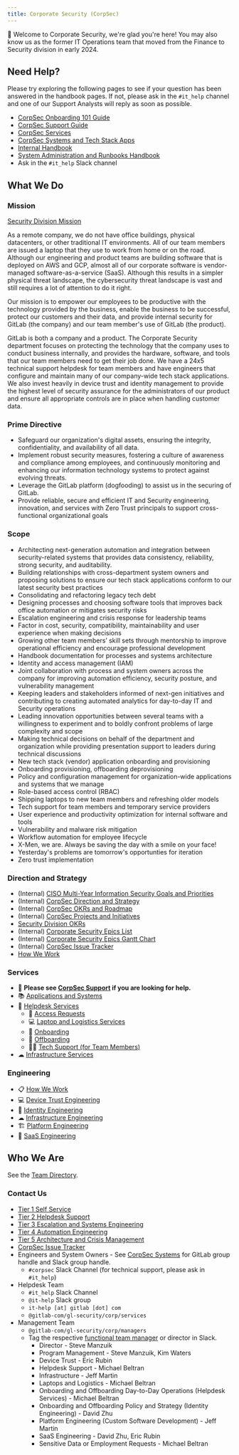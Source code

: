 ```yaml
---
title: Corporate Security (CorpSec)
---
```


👋 Welcome to Corporate Security, we're glad you're here! You may also know us as the former IT Operations team that moved from the Finance to Security division in early 2024.

## Need Help?

Please try exploring the following pages to see if your question has been answered in the handbook pages. If not, please ask in the `#it_help` channel and one of our Support Analysts will reply as soon as possible.

- [CorpSec Onboarding 101 Guide](/handbook/security/corporate/support/onboarding)
- [CorpSec Support Guide](/handbook/security/corporate/support)
- [CorpSec Services](/handbook/security/corporate/services)
- [CorpSec Systems and Tech Stack Apps](/handbook/security/corporate/systems)
- [Internal Handbook](https://internal.gitlab.com/handbook/security/corporate)
- [System Administration and Runbooks Handbook](https://handbook.gitlab.systems)
- Ask in the `#it_help` Slack channel

## What We Do

### Mission

[Security Division Mission](/handbook/security/#i-classfas-fa-rocket-idbiz-tech-iconsi-security-vision-and-mission)

As a remote company, we do not have office buildings, physical datacenters, or other traditional IT environments. All of our team members are issued a laptop that they use to work from home or on the road. Although our engineering and product teams are building software that is deployed on AWS and GCP, almost all of our corporate software is vendor-managed software-as-a-service (SaaS). Although this results in a simpler physical threat landscape, the cybersecurity threat landscape is vast and still requires a lot of attention to do it right.

Our mission is to empower our employees to be productive with the technology provided by the business, enable the business to be successful, protect our customers and their data, and provide internal security for GitLab (the company) and our team member's use of GitLab (the product).

GitLab is both a company and a product. The Corporate Security department focuses on protecting the technology that the company uses to conduct business internally, and provides the hardware, software, and tools that our team members need to get their job done. We have a 24x5 technical support helpdesk for team members and have engineers that configure and maintain many of our company-wide tech stack applications. We also invest heavily in device trust and identity management to provide the highest level of security assurance for the administrators of our product and ensure all appropriate controls are in place when handling customer data.

### Prime Directive

- Safeguard our organization's digital assets, ensuring the integrity, confidentiality, and availability of all data.
- Implement robust security measures, fostering a culture of awareness and compliance among employees, and continuously monitoring and enhancing our information technology systems to protect against evolving threats.
- Leverage the GitLab platform (dogfooding) to assist us in the securing of GitLab.
- Provide reliable, secure and efficient IT and Security engineering, innovation, and services with Zero Trust principals to support cross-functional organizational goals

### Scope

- Architecting next-generation automation and integration between security-related systems that provides data consistency, reliability, strong security, and auditability.
- Building relationships with cross-department system owners and proposing solutions to ensure our tech stack applications conform to our latest security best practices
- Consolidating and refactoring legacy tech debt
- Designing processes and choosing software tools that improves back office automation or mitigates security risks
- Escalation engineering and crisis response for leadership teams
- Factor in cost, security, compatibility, maintainability and user experience when making decisions
- Growing other team members’ skill sets through mentorship to improve operational efficiency and encourage professional development
- Handbook documentation for processes and systems architecture
- Identity and access management (IAM)
- Joint collaboration with process and system owners across the company for improving automation efficiency, security posture, and vulnerability management
- Keeping leaders and stakeholders informed of next-gen initiatives and contributing to creating automated analytics for day-to-day IT and Security operations
- Leading innovation opportunities between several teams with a willingness to experiment and to boldly confront problems of large complexity and scope
- Making technical decisions on behalf of the department and organization while providing presentation support to leaders during technical discussions
- New tech stack (vendor) application onboarding and provisioning
- Onboarding provisioning, offboarding deprovisioning
- Policy and configuration management for organization-wide applications and systems that we manage
- Role-based access control (RBAC)
- Shipping laptops to new team members and refreshing older models
- Tech support for team members and temporary service providers
- User experience and productivity optimization for internal software and tools
- Vulnerability and malware risk mitigation
- Workflow automation for employee lifecycle
- X-Men, we are. Always be saving the day with a smile on your face!
- Yesterday's problems are tomorrow's opportunties for iteration
- Zero trust implementation

### Direction and Strategy

- (Internal) [CISO Multi-Year Information Security Goals and Priorities](https://internal.gitlab.com/handbook/security/information_security_goals_and_priorities/)
- (Internal) [CorpSec Direction and Strategy](https://internal.gitlab.com/handbook/security/corporate/direction)
- (Internal) [CorpSec OKRs and Roadmap](https://internal.gitlab.com/handbook/security/corporate/roadmap)
- (Internal) [CorpSec Projects and Initiatives](https://internal.gitlab.com/handbook/security/corporate/projects)
- [Security Division OKRs](/handbook/security/okr/)
- (Internal) [Corporate Security Epics List](https://gitlab.com/groups/gitlab-com/gl-security/corp/-/epics?state=opened&page=1&sort=start_date_desc)
- (Internal) [Corporate Security Epics Gantt Chart](https://gitlab.com/groups/gitlab-com/gl-security/corp/-/roadmap?state=opened&sort=START_DATE_ASC&layout=QUARTERS&timeframe_range_type=THREE_YEARS&progress=WEIGHT&show_progress=true&show_milestones=false&milestones_type=ALL&show_labels=true)
- (Internal) [CorpSec Issue Tracker](https://gitlab.com/gitlab-com/gl-security/corp/issue-tracker/-/issues)
- [How We Work](/handbook/security/corporate/how-we-work)

### Services

- 👀 **Please see [CorpSec Support](/handbook/security/corporate/support) if you are looking for help.**
- 📚 [Applications and Systems](/handbook/security/corporate/systems)
- 🛟 [Helpdesk Services](/handbook/security/corporate/services/helpdesk)
  - 🔐 [Access Requests](/handbook/security/corporate/services/access-requests)
  - 💻 [Laptop and Logistics Services](/handbook/security/corporate/services/laptops)
  - 🛬 [Onboarding](/handbook/security/corporate/services/onboarding)
  - 🛫 [Offboarding](/handbook/security/corporate/services/offboarding)
  - 🧑‍💻 [Tech Support (for Team Members)](/handbook/security/corporate/support/)
- ☁ [Infrastructure Services](/handbook/security/corporate/services/infrastructure)

### Engineering

- 📋 [How We Work](/handbook/security/corporate/how-we-work)
- 💻 [Device Trust Engineering](/handbook/security/corporate/engineering/device-trust)
- 🔐 [Identity Engineering](/handbook/security/corporate/engineering/identity)
- ☁ [Infrastructure Engineering](/handbook/security/corporate/engineering/infrastructure)
- 🏗 [Platform Engineering](/handbook/security/corporate/engineering/platform)
- 👷 [SaaS Engineering](/handbook/security/corporate/engineering/saas)

## Who We Are

See the [Team Directory](/handbook/security/corporate/team).

### Contact Us

- [Tier 1 Self Service](/handbook/security/corporate/support/#tier-1-self-service)
- [Tier 2 Helpdesk Support](/handbook/security/corporate/support/#tier-2-helpdesk-support)
- [Tier 3 Escalation and Systems Engineering](/handbook/security/corporate/support/#tier-3-escalation-and-systems-engineering)
- [Tier 4 Automation Engineering](/handbook/security/corporate/support/#tier-4-automation-engineering)
- [Tier 5 Architecture and Crisis Management](/handbook/security/corporate/support/#tier-5-architecture-and-crisis-management)
- [CorpSec Issue Tracker](https://gitlab.com/gitlab-com/gl-security/corp/issue-tracker/-/issues)
- Engineers and System Owners - See [CorpSec Systems](/handbook/security/corporate/systems) for GitLab group handle and Slack group handle.
  - `#corpsec` Slack Channel (for technical support, please ask in `#it_help`)
- Helpdesk Team
  - `#it_help` Slack Channel
  - `@it-help` Slack group
  - `it-help [at] gitlab [dot] com`
  - `@gitlab-com/gl-security/corp/services`
- Management Team
  - `@gitlab-com/gl-security/corp/managers`
  - Tag the respective [functional team manager](/handbook/security/corporate/team) or director in Slack.
    - Director - Steve Manzuik
    - Program Management - Steve Manzuik, Kim Waters
    - Device Trust - Eric Rubin
    - Helpdesk Support - Michael Beltran
    - Infrastructure - Jeff Martin
    - Laptops and Logistics - Michael Beltran
    - Onboarding and Offboarding Day-to-Day Operations (Helpdesk Services) - Michael Beltran
    - Onboarding and Offboarding Policy and Strategy (Identity Engineering) - David Zhu
    - Platform Engineering (Custom Software Development) - Jeff Martin
    - SaaS Engineering - David Zhu, Eric Rubin
    - Sensitive Data or Employment Requests - Michael Beltran
